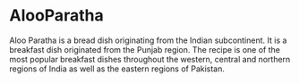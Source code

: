# AlooParatha

Aloo Paratha is a bread dish originating from the Indian subcontinent. It is a breakfast dish originated from the Punjab region. The recipe is one of the most popular breakfast dishes throughout the western, central and northern regions of India as well as the eastern regions of Pakistan.
